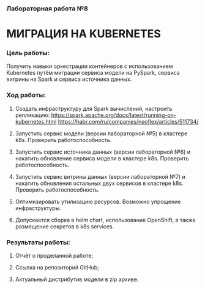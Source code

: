 ### Лабораторная работа №8

# МИГРАЦИЯ НА KUBERNETES

### Цель работы:

Получить навыки оркестрации контейнеров с использованием Kubernetes путём миграции сервиса модели на PySpark, сервиса витрины на Spark и сервиса источника данных.

### Ход работы:

1. Создать инфраструктуру для Spark вычислений, настроить репликацию:
https://spark.apache.org/docs/latest/running-on-kubernetes.html
https://habr.com/ru/companies/neoflex/articles/511734/

2. Запустить сервис модели (версии лабораторной №5) в кластере k8s. Проверить работоспособность.

3. Запустить сервис источника данных (версии лабораторной №6) и накатить обновление сервиса модели в кластере k8s. Проверить работоспособность.

4. Запустить сервис витрины данных (версии лабораторной №7) и накатить обновления остальных двух сервисов в кластере k8s. Проверить работоспособность.

5. Оптимизировать утилизацию ресурсов. Возможно упрощение инфраструктуры.

6. Допускается сборка в helm chart, использование OpenShift, а также размещение секретов в k8s services.

### Результаты работы:

1. Отчёт о проделанной работе;

2. Ссылка на репозиторий GitHub;

3. Актуальный дистрибутив модели в zip архиве.